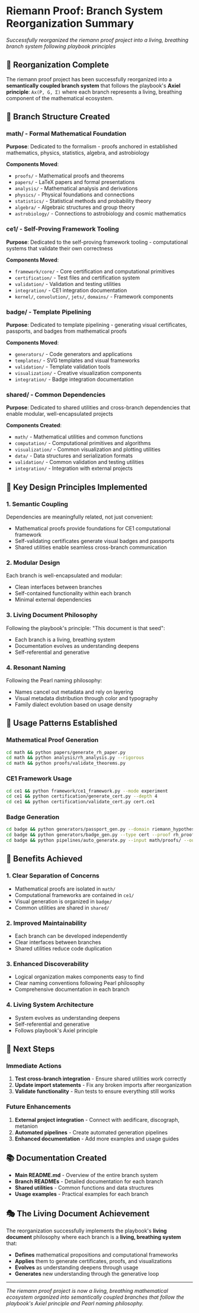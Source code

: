 # Riemann Proof: Branch System Reorganization Summary

*Successfully reorganized the riemann proof project into a living, breathing branch system following playbook principles*

## 🎯 **Reorganization Complete**

The riemann proof project has been successfully reorganized into a **semantically coupled branch system** that follows the playbook's **Axiel principle**: `Ax(P, G, Σ)` where each branch represents a living, breathing component of the mathematical ecosystem.

## 🌳 **Branch Structure Created**

### **math/** - Formal Mathematical Foundation
**Purpose**: Dedicated to the formalism - proofs anchored in established mathematics, physics, statistics, algebra, and astrobiology

**Components Moved**:
- `proofs/` - Mathematical proofs and theorems
- `papers/` - LaTeX papers and formal presentations
- `analysis/` - Mathematical analysis and derivations
- `physics/` - Physical foundations and connections
- `statistics/` - Statistical methods and probability theory
- `algebra/` - Algebraic structures and group theory
- `astrobiology/` - Connections to astrobiology and cosmic mathematics

### **ce1/** - Self-Proving Framework Tooling
**Purpose**: Dedicated to the self-proving framework tooling - computational systems that validate their own correctness

**Components Moved**:
- `framework/core/` - Core certification and computational primitives
- `certification/` - Test files and certification system
- `validation/` - Validation and testing utilities
- `integration/` - CE1 integration documentation
- `kernel/`, `convolution/`, `jets/`, `domains/` - Framework components

### **badge/** - Template Pipelining
**Purpose**: Dedicated to template pipelining - generating visual certificates, passports, and badges from mathematical proofs

**Components Moved**:
- `generators/` - Code generators and applications
- `templates/` - SVG templates and visual frameworks
- `validation/` - Template validation tools
- `visualization/` - Creative visualization components
- `integration/` - Badge integration documentation

### **shared/** - Common Dependencies
**Purpose**: Dedicated to shared utilities and cross-branch dependencies that enable modular, well-encapsulated projects

**Components Created**:
- `math/` - Mathematical utilities and common functions
- `computation/` - Computational primitives and algorithms
- `visualization/` - Common visualization and plotting utilities
- `data/` - Data structures and serialization formats
- `validation/` - Common validation and testing utilities
- `integration/` - Integration with external projects

## 🔗 **Key Design Principles Implemented**

### **1. Semantic Coupling**
Dependencies are meaningfully related, not just convenient:
- Mathematical proofs provide foundations for CE1 computational framework
- Self-validating certificates generate visual badges and passports
- Shared utilities enable seamless cross-branch communication

### **2. Modular Design**
Each branch is well-encapsulated and modular:
- Clean interfaces between branches
- Self-contained functionality within each branch
- Minimal external dependencies

### **3. Living Document Philosophy**
Following the playbook's principle: "This document is that seed":
- Each branch is a living, breathing system
- Documentation evolves as understanding deepens
- Self-referential and generative

### **4. Resonant Naming**
Following the Pearl naming philosophy:
- Names cancel out metadata and rely on layering
- Visual metadata distribution through color and typography
- Family dialect evolution based on usage density

## 🚀 **Usage Patterns Established**

### **Mathematical Proof Generation**
```bash
cd math && python papers/generate_rh_paper.py
cd math && python analysis/rh_analysis.py --rigorous
cd math && python proofs/validate_theorems.py
```

### **CE1 Framework Usage**
```bash
cd ce1 && python framework/ce1_framework.py --mode experiment
cd ce1 && python certification/generate_cert.py --depth 4
cd ce1 && python certification/validate_cert.py cert.ce1
```

### **Badge Generation**
```bash
cd badge && python generators/passport_gen.py --domain riemann_hypothesis
cd badge && python generators/badge_gen.py --type cert --proof rh_proof.ce1
cd badge && python pipelines/auto_generate.py --input math/proofs/ --output .out/badges
```

## 🌟 **Benefits Achieved**

### **1. Clear Separation of Concerns**
- Mathematical proofs are isolated in `math/`
- Computational frameworks are contained in `ce1/`
- Visual generation is organized in `badge/`
- Common utilities are shared in `shared/`

### **2. Improved Maintainability**
- Each branch can be developed independently
- Clear interfaces between branches
- Shared utilities reduce code duplication

### **3. Enhanced Discoverability**
- Logical organization makes components easy to find
- Clear naming conventions following Pearl philosophy
- Comprehensive documentation in each branch

### **4. Living System Architecture**
- System evolves as understanding deepens
- Self-referential and generative
- Follows playbook's Axiel principle

## 🔄 **Next Steps**

### **Immediate Actions**
1. **Test cross-branch integration** - Ensure shared utilities work correctly
2. **Update import statements** - Fix any broken imports after reorganization
3. **Validate functionality** - Run tests to ensure everything still works

### **Future Enhancements**
1. **External project integration** - Connect with aedificare, discograph, metanion
2. **Automated pipelines** - Create automated generation pipelines
3. **Enhanced documentation** - Add more examples and usage guides

## 📚 **Documentation Created**

- **Main README.md** - Overview of the entire branch system
- **Branch READMEs** - Detailed documentation for each branch
- **Shared utilities** - Common functions and data structures
- **Usage examples** - Practical examples for each branch

## 🎭 **The Living Document Achievement**

The reorganization successfully implements the playbook's **living document** philosophy where each branch is a **living, breathing system** that:
- **Defines** mathematical propositions and computational frameworks
- **Applies** them to generate certificates, proofs, and visualizations
- **Evolves** as understanding deepens through usage
- **Generates** new understanding through the generative loop

---

*The riemann proof project is now a living, breathing mathematical ecosystem organized into semantically coupled branches that follow the playbook's Axiel principle and Pearl naming philosophy.*

